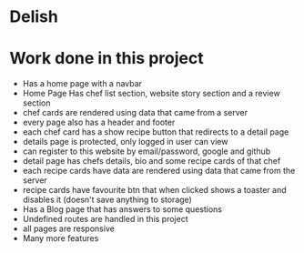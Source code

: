 # Delish

# Work done in this project

* Has a home page with a navbar 
* Home Page Has chef list section, website story section and a review section
* chef cards are rendered using data that came from a server
* every page also has a header and footer
* each chef card has a show recipe button that redirects to a detail page
* details page is protected, only logged in user can view
* can register to this website by email/password, google and github
* detail page has chefs details, bio and some recipe cards of that chef
* each recipe cards have data are rendered using data that came from the server
* recipe cards have favourite btn that when clicked shows a toaster and disables it (doesn't save anything to storage)
* Has a Blog page that has answers to some questions
* Undefined routes are handled in this project 
* all pages are responsive
* Many more features